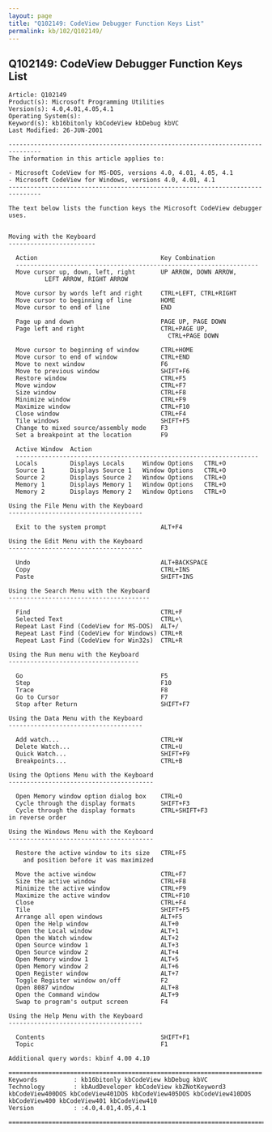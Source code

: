 ```yaml
---
layout: page
title: "Q102149: CodeView Debugger Function Keys List"
permalink: kb/102/Q102149/
---
```


## Q102149: CodeView Debugger Function Keys List

	Article: Q102149
	Product(s): Microsoft Programming Utilities
	Version(s): 4.0,4.01,4.05,4.1
	Operating System(s): 
	Keyword(s): kb16bitonly kbCodeView kbDebug kbVC
	Last Modified: 26-JUN-2001
	
	-------------------------------------------------------------------------------
	The information in this article applies to:
	
	- Microsoft CodeView for MS-DOS, versions 4.0, 4.01, 4.05, 4.1 
	- Microsoft CodeView for Windows, versions 4.0, 4.01, 4.1 
	-------------------------------------------------------------------------------
	
	The text below lists the function keys the Microsoft CodeView debugger
	uses.
	
	
	Moving with the Keyboard
	------------------------
	
	  Action                                  Key Combination
	  -------------------------------------------------------------------
	  Move cursor up, down, left, right       UP ARROW, DOWN ARROW,
	          LEFT ARROW, RIGHT ARROW
	
	  Move cursor by words left and right     CTRL+LEFT, CTRL+RIGHT
	  Move cursor to beginning of line        HOME
	  Move cursor to end of line              END
	
	  Page up and down                        PAGE UP, PAGE DOWN
	  Page left and right                     CTRL+PAGE UP,
	                                            CTRL+PAGE DOWN
	
	  Move cursor to beginning of window      CTRL+HOME
	  Move cursor to end of window            CTRL+END
	  Move to next window                     F6
	  Move to previous window                 SHIFT+F6
	  Restore window                          CTRL+F5
	  Move window                             CTRL+F7
	  Size window                             CTRL+F8
	  Minimize window                         CTRL+F9
	  Maximize window                         CTRL+F10
	  Close window                            CTRL+F4
	  Tile windows                            SHIFT+F5
	  Change to mixed source/assembly mode    F3
	  Set a breakpoint at the location        F9
	
	  Active Window  Action
	  -------------------------------------------------------------------
	  Locals         Displays Locals     Window Options   CTRL+O
	  Source 1       Displays Source 1   Window Options   CTRL+O
	  Source 2       Displays Source 2   Window Options   CTRL+O
	  Memory 1       Displays Memory 1   Window Options   CTRL+O
	  Memory 2       Displays Memory 2   Window Options   CTRL+O
	
	Using the File Menu with the Keyboard
	-------------------------------------
	
	  Exit to the system prompt               ALT+F4
	
	Using the Edit Menu with the Keyboard
	-------------------------------------
	
	  Undo                                    ALT+BACKSPACE
	  Copy                                    CTRL+INS
	  Paste                                   SHIFT+INS
	
	Using the Search Menu with the Keyboard
	---------------------------------------
	
	  Find                                    CTRL+F
	  Selected Text                           CTRL+\ 
	  Repeat Last Find (CodeView for MS-DOS)  ALT+/ 
	  Repeat Last Find (CodeView for Windows) CTRL+R
	  Repeat Last Find (CodeView for Win32s)  CTRL+R
	
	Using the Run menu with the Keyboard
	------------------------------------
	
	  Go                                      F5
	  Step                                    F10
	  Trace                                   F8
	  Go to Cursor                            F7
	  Stop after Return                       SHIFT+F7
	
	Using the Data Menu with the Keyboard
	-------------------------------------
	
	  Add watch...                            CTRL+W
	  Delete Watch...                         CTRL+U
	  Quick Watch...                          SHIFT+F9
	  Breakpoints...                          CTRL+B
	
	Using the Options Menu with the Keyboard
	----------------------------------------
	
	  Open Memory window option dialog box    CTRL+O
	  Cycle through the display formats       SHIFT+F3
	  Cycle through the display formats       CTRL+SHIFT+F3
	in reverse order
	
	Using the Windows Menu with the Keyboard
	----------------------------------------
	
	  Restore the active window to its size   CTRL+F5
	    and position before it was maximized
	
	  Move the active window                  CTRL+F7
	  Size the active window                  CTRL+F8
	  Minimize the active window              CTRL+F9
	  Maximize the active window              CTRL+F10
	  Close                                   CTRL+F4
	  Tile                                    SHIFT+F5
	  Arrange all open windows                ALT+F5
	  Open the Help window                    ALT+0
	  Open the Local window                   ALT+1
	  Open the Watch window                   ALT+2
	  Open Source window 1                    ALT+3
	  Open Source window 2                    ALT+4
	  Open Memory window 1                    ALT+5
	  Open Memory window 2                    ALT+6
	  Open Register window                    ALT+7
	  Toggle Register window on/off           F2
	  Open 8087 window                        ALT+8
	  Open the Command window                 ALT+9
	  Swap to program's output screen         F4
	
	Using the Help Menu with the Keyboard
	-------------------------------------
	
	  Contents                                SHIFT+F1
	  Topic                                   F1
	
	Additional query words: kbinf 4.00 4.10
	
	======================================================================
	Keywords          : kb16bitonly kbCodeView kbDebug kbVC 
	Technology        : kbAudDeveloper kbCodeView kbZNotKeyword3 kbCodeView400DOS kbCodeView401DOS kbCodeView405DOS kbCodeView410DOS kbCodeView400 kbCodeView401 kbCodeView410
	Version           : :4.0,4.01,4.05,4.1
	
	=============================================================================
	
